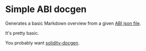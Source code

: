# Simple ABI docgen

Generates a basic Markdown overview from a given [ABI json file](https://solidity.readthedocs.io/en/v0.5.3/abi-spec.html).

It's pretty basic.

You probably want [solidity-docgen](https://github.com/OpenZeppelin/solidity-docgen).
